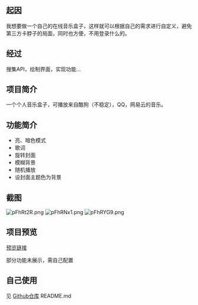 

## 起因

我想要做一个自己的在线音乐盒子，这样就可以根据自己的需求进行自定义，避免第三方卡脖子的局面，同时也方便，不用登录什么的。

## 经过

搜集API，绘制界面，实现功能...

## 项目简介

一个个人音乐盒子，可播放来自酷狗（不稳定），QQ，网易云的音乐。

## 功能简介

- 亮、暗色模式
- 歌词
- 旋转封面
- 模糊背景
- 随机播放
- 设封面主题色为背景

## 截图

![pFhRt2R.png](https://s21.ax1x.com/2024/03/23/pFhRt2R.png)
![pFhRNx1.png](https://s21.ax1x.com/2024/03/23/pFhRNx1.png)
![pFhRYG9.png](https://s21.ax1x.com/2024/03/23/pFhRYG9.png)

## 项目预览

[预览链接](https://siquan001.github.io/mymusicbox2/)

部分功能未展示，需自己配置

## 自己使用

见 [Github仓库](https://github.com/siquan001/mymusicbox2/) README.md